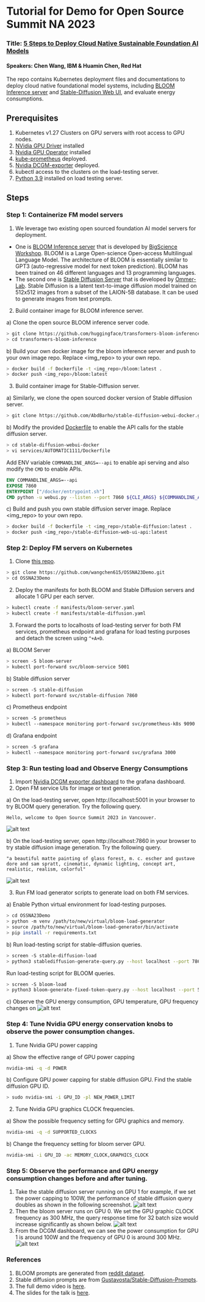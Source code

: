 # Tutorial for Demo for Open Source Summit NA 2023
### Title: [5 Steps to Deploy Cloud Native Sustainable Foundation AI Models](https://docs.google.com/presentation/d/187KrP5JIh6m9-5nD-pIiHkv7Tl0xznBg/edit?usp=sharing&ouid=108627907206289814808&rtpof=true&sd=true)
#### Speakers: Chen Wang, IBM & Huamin Chen, Red Hat
The repo contains Kubernetes deployment files and documentations to deploy cloud native foundational model systems, including
[BLOOM Inference server](https://github.com/huggingface/transformers-bloom-inference ) and 
[Stable-Diffusion Web UI](https://github.com/AbdBarho/stable-diffusion-webui-docker ), and evaluate energy consumptions.

## Prerequisites
1. Kubernetes v1.27 Clusters on GPU servers with root access to GPU nodes.
2. [NVidia GPU Driver](https://docs.nvidia.com/cuda/cuda-installation-guide-linux/) installed
3. [Nvidia GPU Operator](https://docs.nvidia.com/datacenter/cloud-native/gpu-operator/getting-started.html#operator-install-guide) installed
4. [kube-prometheus](https://github.com/prometheus-operator/kube-prometheus) deployed.
5. [Nvidia DCGM-exporter](https://github.com/NVIDIA/dcgm-exporter) deployed.
6. kubectl access to the clusters on the load-testing server.
7. [Python 3.9]() installed on load testing server.

## Steps
### Step 1: Containerize FM model servers
1. We leverage two existing open sourced foundation AI model servers for deployment. 

- One is [BLOOM Inference server](https://github.com/huggingface/transformers-bloom-inference)
that is developed by [BigScience Workshop](https://huggingface.co/bigscience). BLOOM is a Large Open-science Open-access Multilingual Language Model.
The architecture of BLOOM is essentially similar to GPT3 (auto-regressive model for next token prediction).
BLOOM has been trained on 46 different languages and 13 programming languages.
- The second one is [Stable Diffusion Server](https://github.com/CompVis/stable-diffusion) that is developed by 
[Ommer-Lab](https://ommer-lab.com/research/latent-diffusion-models/). Stable Diffusion is a latent text-to-image diffusion model 
trained on 512x512 images from a subset of the LAION-5B database. It can be used to generate images from text prompts.

2. Build container image for BLOOM inference server.

a) Clone the open source BLOOM inference server code.
```bash
> git clone https://github.com/huggingface/transformers-bloom-inference
> cd transformers-bloom-inference
```
b) Build your own docker image for the bloom inference server and push to your own image repo. Replace <img_repo> to your own repo.
```bash
> docker build -f Dockerfile -t <img_repo>/bloom:latest .
> docker push <img_repo>/bloom:latest
```

3. Build container image for Stable-Diffusion server.

a) Similarly, we clone the open sourced docker version of Stable diffusion server.
```bash
> git clone https://github.com/AbdBarho/stable-diffusion-webui-docker.git
```

b) Modify the provided [Dockerfile](https://github.com/AbdBarho/stable-diffusion-webui-docker/blob/master/services/AUTOMATIC1111/Dockerfile) 
to enable the API calls for the stable diffusion server.
```bash
> cd stable-diffusion-webui-docker
> vi services/AUTOMATIC1111/Dockerfile
```
Add ENV variable `COMMANDLINE_ARGS=--api` to enable api serving and also modify the `CMD` to enable APIs.
``` Dockerfile
ENV COMMANDLINE_ARGS=--api
EXPOSE 7860
ENTRYPOINT ["/docker/entrypoint.sh"]
CMD python -u webui.py --listen --port 7860 ${CLI_ARGS} ${COMMANDLINE_ARGS}
```

c) Build and push you own stable diffusion server image. Replace <img_repo> to your own repo.
```bash
> docker build -f Dockerfile -t <img_repo>/stable-diffusion:latest .
> docker push <img_repo>/stable-diffusion-web-ui-api:latest
```

### Step 2: Deploy FM servers on Kubernetes
1. Clone [this repo](https://github.com/wangchen615/OSSNA23Demo.git).
```bash
> git clone https://github.com/wangchen615/OSSNA23Demo.git
> cd OSSNA23Demo
```
2. Deploy the manifests for both BLOOM and Stable Diffusion servers and allocate 1 GPU per each server.
```bash
> kubectl create -f manifests/bloom-server.yaml
> kubectl create -f manifests/stable-diffusion.yaml
```
3. Forward the ports to localhosts of load-testing server for both FM services, prometheus endpoint and grafana for 
load testing purposes and detach the screen using `^+A+D`.

a) BLOOM Server
```bash
> screen -S bloom-server
> kubectl port-forward svc/bloom-service 5001
```
b) Stable diffusion server
```bash
> screen -S stable-diffusion
> kubectl port-forward svc/stable-diffusion 7860
```
c) Prometheus endpoint
```bash
> screen -S prometheus
> kubectl --namespace monitoring port-forward svc/prometheus-k8s 9090
```
d) Grafana endpoint
```bash
> screen -S grafana
> kubectl --namespace monitoring port-forward svc/grafana 3000
```

### Step 3: Run testing load and Observe Energy Consumptions
1. Import [Nvidia DCGM exporter dashboard](https://grafana.com/grafana/dashboards/12239-nvidia-dcgm-exporter-dashboard/) to the grafana dashboard.
2. Open FM service UIs for image or text generation.

a) On the load-testing server, open http://localhost:5001 in your browser to try BLOOM query generation. Try the following query.
```text
Hello, welcome to Open Source Summit 2023 in Vancouver.
```
![alt text](./docs/bloom-ui.png "BLOOM Web UI")


b) On the load-testing server, open http://localhost:7860 in your browser to try stable diffusion image generation. Try the following query.
```text
"a beautiful matte painting of glass forest, m. c. escher and gustave dore and sam spratt, cinematic, dynamic lighting, concept art, realistic, realism, colorful"
```
![alt text](./docs/stable-diffusion-ui.png "Stable Diffusion Server Web UI")

3. Run FM load generator scripts to generate load on both FM services.

a) Enable Python virtual environment for load-testing purposes.
```bash
> cd OSSNA23Demo
> python -m venv /path/to/new/virtual/bloom-load-generator
> source /path/to/new/virtual/bloom-load-generator/bin/activate
> pip install -r requirements.txt
```
b) Run load-testing script for stable-diffusion queries.
```bash
> screen -S stable-diffusion-load
> python3 stablediffusion-generate-query.py --host localhost --port 7860 --exp-name "oss-demo-SD" --metric-endpoint http://localhost:9090 --num-tests 20
```
Run load-testing script for BLOOM queries.
```bash
> screen -S bloom-load
> python3 bloom-generate-fixed-token-query.py --host localhost --port 5001 --exp-name "oss-demo-bloom" --metric-endpoint http://localhost:9090 --num-tests 20
```

c) Observe the GPU energy consumption, GPU temperature, GPU frequency changes on 
![alt text](./docs/dcgm-dashboard.png "DCGM Grafana Dashboard")

### Step 4: Tune Nvidia GPU energy conservation knobs to observe the power consumption changes.
1. Tune Nvidia GPU power capping

a) Show the effective range of GPU power capping
```bash
nvidia-smi -q -d POWER
```
b) Configure GPU power capping for stable diffusion GPU. Find the stable diffusion GPU ID.
```bash
> sudo nvidia-smi -i GPU_ID -pl NEW_POWER_LIMIT
```
2. Tune Nvidia GPU graphics CLOCK frequencies.

a) Show the possible frequency setting for GPU graphics and memory.
```bash
nvidia-smi -q -d SUPPORTED_CLOCKS
```
b) Change the frequency setting for bloom server GPU.
```bash
nvidia-smi -i GPU_ID -ac MEMORY_CLOCK,GRAPHICS_CLOCK
```

### Step 5: Observe the performance and GPU energy consumption changes before and after tuning.

1. Take the stable diffusion server running on GPU 1 for example, if we set the power capping to 100W, the performance of
stable diffusion query doubles as shown in the following screenshot.
![alt text](./docs/stable-diffusion-performance.png "Screenshot for Stable Diffusion Load Performance Changes")
2. Then the bloom server runs on GPU 0. We set the GPU graphic CLOCK frequency as 300 MHz, the query response time 
for 32 batch size would increase significantly as shown below.
![alt text](./docs/bloom-performance.png "Screenshot for BLOOM Load Performance Changes")
3. From the DCGM dashboard, we can see the power consumption for GPU 1 is around 100W and the frequency of GPU 
0 is around 300 MHz.
![alt text](./docs/gpu-power.png "Screenshot for GPU power and frequency Changes")

### References
1. BLOOM prompts are generated from [reddit dataset](https://github.com/minimaxir/textgenrnn/blob/master/datasets/reddit_rarepuppers_politics_2000_context.csv).
2. Stable diffusion prompts are from [Gustavosta/Stable-Diffusion-Prompts](https://huggingface.co/datasets/Gustavosta/Stable-Diffusion-Prompts).
3. The full demo video is [here](https://www.youtube.com/watch?v=tpNdXZRQBMI).
4. The slides for the talk is [here](https://docs.google.com/presentation/d/187KrP5JIh6m9-5nD-pIiHkv7Tl0xznBg/edit?usp=sharing&ouid=108627907206289814808&rtpof=true&sd=true).
